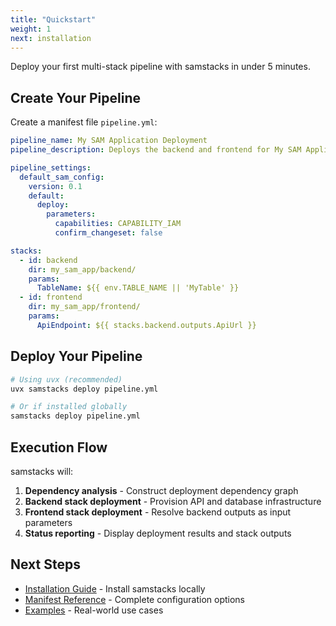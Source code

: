 ```yaml
---
title: "Quickstart"
weight: 1
next: installation
---
```


Deploy your first multi-stack pipeline with samstacks in under 5 minutes.

## Create Your Pipeline

Create a manifest file `pipeline.yml`:

```yaml {filename="pipeline.yml"}
pipeline_name: My SAM Application Deployment
pipeline_description: Deploys the backend and frontend for My SAM Application.

pipeline_settings:
  default_sam_config:
    version: 0.1
    default:
      deploy:
        parameters:
          capabilities: CAPABILITY_IAM
          confirm_changeset: false

stacks:
  - id: backend
    dir: my_sam_app/backend/
    params:
      TableName: ${{ env.TABLE_NAME || 'MyTable' }}
  - id: frontend
    dir: my_sam_app/frontend/
    params:
      ApiEndpoint: ${{ stacks.backend.outputs.ApiUrl }}
```

## Deploy Your Pipeline

```bash
# Using uvx (recommended)
uvx samstacks deploy pipeline.yml

# Or if installed globally
samstacks deploy pipeline.yml
```

## Execution Flow

samstacks will:
1. **Dependency analysis** - Construct deployment dependency graph
2. **Backend stack deployment** - Provision API and database infrastructure
3. **Frontend stack deployment** - Resolve backend outputs as input parameters
4. **Status reporting** - Display deployment results and stack outputs

## Next Steps

- [Installation Guide](installation) - Install samstacks locally
- [Manifest Reference](manifest-reference) - Complete configuration options
- [Examples](examples) - Real-world use cases
